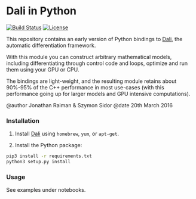 # Dali in Python

[![Build Status](https://travis-ci.org/JonathanRaiman/dali-cython.svg?branch=master)](https://travis-ci.org/JonathanRaiman/dali-cython)
[![License](https://img.shields.io/badge/license-MIT-blue.svg)](LICENSE.md)

This repository contains an early version of Python bindings to [Dali](https://github.com/JonathanRaiman/Dali), the automatic differentiation framework.

With this module you can construct arbitrary mathematical models, including differentiating through control code and loops, optimize and run them using your GPU or CPU.

The bindings are light-weight, and the resulting module retains about 90%-95% of the C++ performance in most use-cases (with this performance going up for larger models and GPU intensive computations).

@author Jonathan Raiman & Szymon Sidor
@date 20th March 2016

### Installation

1. Install [Dali](https://github.com/JonathanRaiman/Dali#installation) using `homebrew`, `yum`, or `apt-get`.

2. Install the Python package:

```bash
pip3 install -r requirements.txt
python3 setup.py install
```

### Usage

See examples under notebooks.
